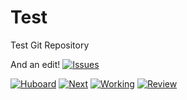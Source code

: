 # Test
Test Git Repository

And an edit!
[![Issues](https://img.shields.io/github/issues/Seahermit/Test.svg?label=Issues)](https://github.com/Seahermit/Test/issues)

[![Huboard](https://img.shields.io/badge/Hu-Board-7965cc.svg)](https://huboard.com/Seahermit/Test)
[![Next](https://img.shields.io/github/issues-raw/Seahermit/Test/1%20-%20Next.svg?label=Next)](https://huboard.com/Seahermit/Test)
[![Working](https://img.shields.io/github/issues-raw/Seahermit/Test/2%20-%20Working%20%3c%3d%2011.svg?label=Working)](https://huboard.com/Seahermit/Test)
[![Review](https://img.shields.io/github/issues-raw/Seahermit/Test/3%20-%20Review.svg?label=Review)](https://huboard.com/Seahermit/Test)
